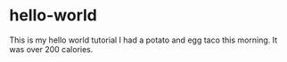 # hello-world
This is my hello world tutorial
I had a potato and egg taco this morning.  It was over 200 calories.
